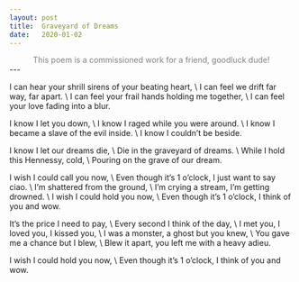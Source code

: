 ```yaml
---
layout: post
title:  Graveyard of Dreams
date:   2020-01-02
---
```


<center><font color="grey"> This poem is a commissioned work for a friend, goodluck dude!</font></center>
---


I can hear your shrill sirens of your beating heart, \\
I can feel we drift far way, far apart. \\
I can feel your frail hands holding me together, \\
I can feel your love fading into a blur.

I know I let you down, \\
I know I raged while you were around. \\
I know I became a slave of the evil inside. \\
I know I couldn’t be beside.

I know I let our dreams die, \\
Die in the graveyard of dreams. \\
While I hold this Hennessy, cold, \\
Pouring on the grave of our dream.

I wish I could call you now, \\
Even though it’s 1 o’clock, I just want to say ciao. \\
I’m shattered from the ground, \\
I’m crying a stream, I’m getting drowned. \\
I wish I could hold you now, \\
Even though it’s 1 o’clock, I think of you and wow.

It’s the price I need to pay, \\
Every second I think of the day, \\
I met you, I loved you, I kissed you, \\
I was a monster, a ghost but you knew, \\
You gave me a chance but I blew, \\
Blew it apart, you left me with a heavy adieu.

I wish I could hold you now, \\
Even though it’s 1 o’clock, I think of you and wow. 

